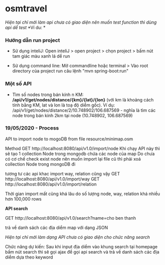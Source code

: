 # osmtravel

*Hiện tại chỉ mới làm api chưa có giao diện nên muốn test function thì dùng api dể test*
*Ví du: *


### Hướng dẫn run project
- Sử dụng inteliJ:
Open inteliJ > open project > chọn project > bấm nút tam giác màu xanh lá dể run

- Sử dụng command line: Mở commandline hoặc terminal > Vào root directory của project
run câu lệnh "mvn spring-boot:run"

### Một số API

- Tìm số nodes trong bán kính n KM:
**/api/v1/get/nodes/distance/{km}/{lat}/{lon}** 
(với km là khoảng cách tính bằng KM, lat và lon là toạ độ diểm gốc). 
Ví dụ: /api/v1/get/nodes/distance/2/10.748902/106.687569 - 
nghĩa là tìm các node trong bán kính 2km tại node (10.748902, 106.687569)


### 19/05/2020 - Process
API to import node to mogoDB from file resource/minimap.osm

Method GET http://localhost:8080/api/v1.0/import/node
Khi chạy API này thì sẽ tạo 1 collection Node trong mongodb chứa các node của map
Do chưa có cơ chế check exist node nên muốn import lại file cũ thì phải xoá collection Node trong mongoDB đi

tương tư các api khac import way, relation cũng vậy
GET http://localhost:8080/api/v1.0/import/way
GET http://localhost:8080/api/v1.0/import/relation

Thời gian import mất cũng khá lâu do số lượng node, way, relation khá nhiều hơn 100,000 rows

**API search**

GET http://localhost:8080/api/v1.0/search?name=cho ben thanh

trả về danh sách các địa diểm map với dạng JSON

_Hiện tại chỉ mới làm dạng API chưa có giao diện cho chức năng search_

Chức năng dự kiến: Sau khi input địa diểm vào khung search tại homepage bấm nút search thì sẽ gọi ajax để gọi api search và trả về danh sách các địa diểm dựa theo keyword
